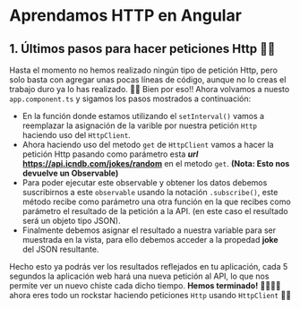 # Aprendamos HTTP en Angular

## 1. Últimos pasos para hacer peticiones Http 👣🏁

Hasta el momento no hemos realizado ningún tipo de petición Http, pero solo basta con agregar unas pocas líneas de código, aunque no lo creas el trabajo duro ya lo has realizado. 💪💪 Bien por eso!!
Ahora volvamos a nuesto `app.component.ts` y sigamos los pasos mostrados a continuación:

- En la función donde estamos utilizando el `setInterval()` vamos a reemplazar la asignación de la varible por nuestra petición `Http` haciendo uso del `HttpClient`.
- Ahora haciendo uso del metodo `get` de `HttpClient` vamos a hacer la petición Http pasando como parámetro esta ***url*** **https://api.icndb.com/jokes/random** en el metodo `get`. **(Nota: Esto nos devuelve un Observable)**
- Para poder ejecutar este observable y obtener los datos debemos suscribirnos a este `observable` usando la notación `.subscribe()`, este método recibe como parámetro una otra función en la que recibes como parámetro el resultado de la petición a la API. (en este caso el resultado será un objeto tipo JSON).
- Finalmente debemos asignar el resultado a nuestra variable para ser muestrada en la vista, para ello debemos acceder a la propedad **joke** del JSON resultante. 

Hecho esto ya podrás ver los resultados reflejados en tu aplicación, cada 5 segundos la aplicación web hará una nueva petición al API, lo que nos permite ver un nuevo chiste cada dicho tiempo.
**Hemos terminado!** 👏🏻👏🏻 ahora eres todo un rockstar haciendo peticiones `Http` usando `HttpClient` 🎉🎉